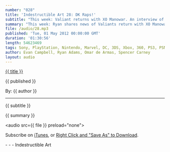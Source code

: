 ```yaml
---
number: "028"
title: 'Indestructible Art 28: DK Raps!'
subtitle: "This week: Valiant returns with XO Manowar. An interview of Grant Morrison in this month's Playboy. Nintendo's recent financial woes. Sony's newly announced Battle Royale. Lone Survivor. Avengers v XMen Versus. Story in games. Walking Dead Ep1."
summary: "This week: Ryan shares news of Valiants return with XO Manowar, and an interview of Grant Morrison in this month's Playboy. Omar and Evan discuss Nintendo's recent financial woes, Sony's newly announced Battle Royale, and 2D survival horror game Lone Survivor. Ryan doesn't think the new Versus book is any good. The crew weighs in on Story in Games. Omar played the new Walking Dead game from Tell Tale, and thinks is a good start for the series. Ryan teases at an upcoming Avengers review cast."
file: /audio/28.mp3
published: 'Tue, 01 May 2012 00:00:00 GMT'
duration: '01:30:56'
length: 54623469
tags: Sony, PlayStation, Nintendo, Marvel, DC, 3DS, Xbox, 360, PS3, PSN, XBLA, Video Games, Comics, Games, Indestructible Art, Walking Dead, Grant Morrison, Batman, Lone Survivor, Awesomenaughts, Capcom, Battle Royale, Manowar, Avengers, Avengers v Xmen, Versus
author: Evan Campbell, Ryan Adams, Omar de Armas, Spencer Carney
layout: audio
---
```


<a href="../episodes/{{ number }}.html" class='postTitleLink'><p class='postTitle'>{{ title }}</p></a>
<p class='postPublished'>{{ published }}</p>
<p class='postAuthor'>By: {{ author }}</p>
<hr>
<p class='podcastSummary'>{{ subtitle }}</p>

<p class='podcastSummary'>{{ summary }}</p>

<audio src={{ file }} preload="none"></audio>
<p class='subLinks'>Subscribe on <a href='http://bit.ly/iapodcast'>iTunes</a>, or <a href={{ file }}>Right Click and "Save As" to Download</a>.</p>
- - -
Indestructible Art
